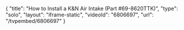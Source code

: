 {
    "title": "How to Install a K&N Air Intake (Part #69-8620TTK)",
    "type": "solo",
    "layout": "iframe-static",
    "videoId": "6806697",
    "url": "\/tvpembed\/6806697"
}